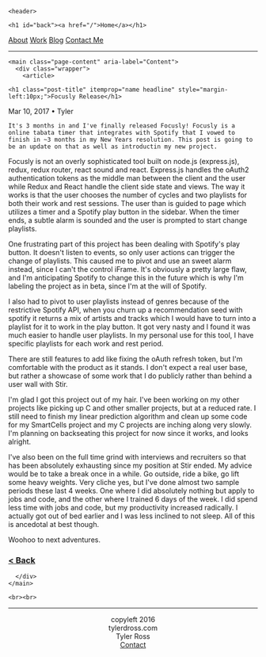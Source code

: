 <!DOCTYPE html>
<html lang="en">

  <head>
  <meta charset="utf-8">
  <meta http-equiv="X-UA-Compatible" content="IE=edge">
  <meta name="viewport" content="width=device-width, initial-scale=1">

    

  <title>Focusly Release</title>
  <meta name="description" content="It&#39;s 3 months in and I&#39;ve finally released Focusly! Focusly is a online tabata timer that integrates with Spotify that I vowed to finish in ~3 months in my N...">

  
  
  <link rel="stylesheet" href="/css/main.css" | prepend: full_base_url }}">
  <link rel="stylesheet" href="/css/grid.css" | prepend: full_base_url }}">
  <link rel="stylesheet" href="/css/body.css" | prepend: full_base_url }}">
  <link rel='shortcut icon' href='assets/favicon.ico' type='image/x-icon'/ >
  <link rel="canonical" href="tylerdross.com/2017/03/10/Focusly-Release.mdown">
  <link rel="alternate" type="application/rss+xml" title="tylerdross" href="tylerdross.com/feed.xml">
  <script src="https://code.jquery.com/jquery-1.10.2.js"></script>
  
  
</head>

  <body>

    <header>
    
    <h1 id="back"><a href="/">Home</a></h1>


<div class="navwrap">
    <nav>
        <a href="/about">About</a>
        <a href="/Projects">Work</a>
        <a href="/Blog">Blog</a>
        <a href="/ContactMe">Contact Me</a>
    </nav>
</div>

<hr>

</header>


    <main class="page-content" aria-label="Content">
      <div class="wrapper">
        <article>

    <h1 class="post-title" itemprop="name headline" style="margin-left:10px;">Focusly Release</h1>

<div class ="contain">    
        <p class="post-meta"><time datetime="2017-03-10T00:00:00-08:00" itemprop="datePublished">Mar 10, 2017</time> • <span itemprop="author" itemscope itemtype="http://schema.org/Person"><span itemprop="name">Tyler</span></span></p>

    It's 3 months in and I've finally released Focusly! Focusly is a online tabata timer that integrates with Spotify that I vowed to finish in ~3 months in my New Years resolution. This post is going to be an update on that as well as introductin my new project.

Focusly is not an overly sophisticated tool built on node.js (express.js), redux, redux router, react sound and react. Express.js handles the oAuth2 authentication tokens as the middle man between the client and the user while Redux  and React handle the client side state and views. The way it works is that the user chooses the number of cycles and two playlists for both their work and rest sessions. The user than is guided to page which utilizes a timer and a Spotify play button in the sidebar. When the timer ends, a subtle alarm is sounded and the user is prompted to start change playlists.

One frustrating part of this project has been dealing with Spotify's play button. It doesn't listen to events, so only user actions can trigger the change of playlists. This caused me to pivot and use an sweet alarm instead, since I can't the control iFrame. It's obviously a pretty large flaw, and I'm anticipating Spotify to change this in the future which is why I'm labeling the project as in beta, since I'm at the will of Spotify. 

I also had to pivot to user playlists instead of genres because of the restrictive Spotify API, when you churn up a recommendation seed with spotify it returns a mix of artists and tracks which I would have to turn into a playlist for it to work in the play button. It got very nasty and I found it was much easier to handle user playlists. In my personal use for this tool, I have specific playlists for each work and rest period.

There are still features to add like fixing the oAuth refresh token, but I'm comfortable with the product as it stands. I don't expect a real user base, but rather a showcase of some work that I do publicly rather than behind a user wall with Stir.

I'm glad I got this project out of my hair. I've been working on my other projects like picking up C and other smaller projects, but at a reduced rate. I still need to finish my linear prediction algorithm and clean up some code for my SmartCells project and my C projects are inching along very slowly. I'm planning on backseating this project for now since it works, and looks alright. 

I've also been on the full time grind with interviews and recruiters so that has been absolutely exhausting since my position at Stir ended. My advice would be to take a break once in a while. Go outside, ride a bike, go lift some heavy weights. Very cliche yes, but I've done almost two sample periods these last 4 weeks. One where I did absolutely nothing but apply to jobs and code, and the other where I trained 6 days of the week. I did spend less time with jobs and code, but my productivity increased radically. I actually got out of bed earlier and I was less inclined to not sleep. All of this is ancedotal at best though.

Woohoo to next adventures.
  
<h3><a href="/Blog">< Back</a></h3>    
</div>

    
    
  
</article>

      </div>
    </main>

    <br><br>
<div class="footer" style="text-align:center">
    <hr>
    <div class="text_footer">copyleft 2016</div> 
    <div class="veritical_line"></div> 
    <div class="text_footer">tylerdross.com </div> 
    <div class="veritical_line"></div> 
    <div class="text_footer">Tyler Ross</div>
    <div class="veritical_line"></div> 
    <div class="text_footer"><a href="mailto:tdross21@gmail.com">Contact</a></div>
</div>

  </body>

</html>
